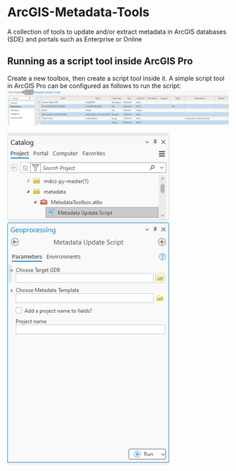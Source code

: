 # ArcGIS-Metadata-Tools
A collection of tools to update and/or extract metadata in ArcGIS databases (SDE) and portals such as Enterprise or Online

## Running as a script tool inside ArcGIS Pro
Create a new toolbox, then create a script tool inside it. A simple script tool in ArcGIS Pro can be configured  as follows to run the script:
![Script Tool Configuration in ArcGIS Pro](./Metadata%20Tool%20Config%20Screenshot%202025-07-16%20140903.png)

![Toolbox and Script Tool Run Dialogue](./Metadata%20Toolbox%20Config%20Screenshot%202025-07-16%20141828.png)

